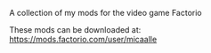 A collection of my mods for the video game Factorio

These mods can be downloaded at: https://mods.factorio.com/user/micaalle
